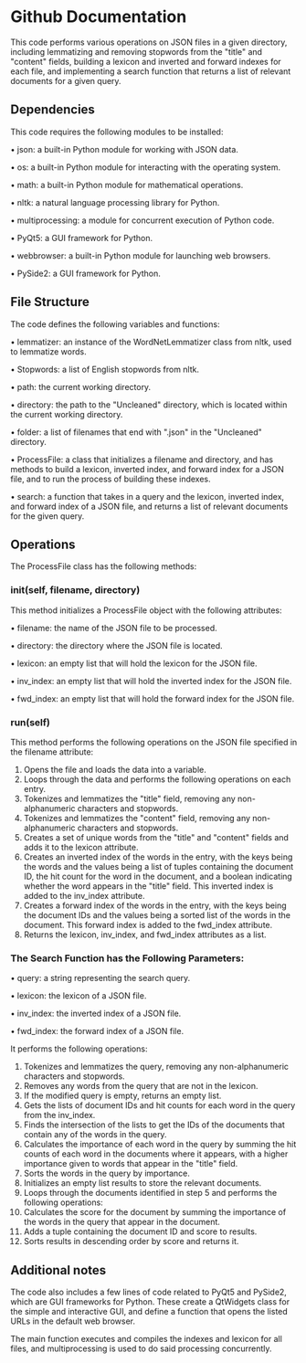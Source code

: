 # Github Documentation

This code performs various operations on JSON files in a given directory, including lemmatizing and removing stopwords from the "title" and "content" fields, building a lexicon and inverted and forward indexes for each file, and implementing a search function that returns a list of relevant documents for a given query. 

## Dependencies

This code requires the following modules to be installed:

•	json: a built-in Python module for working with JSON data.

•	os: a built-in Python module for interacting with the operating system.

•	math: a built-in Python module for mathematical operations.

•	nltk: a natural language processing library for Python.

•	multiprocessing: a module for concurrent execution of Python code.

•	PyQt5: a GUI framework for Python.

•	webbrowser: a built-in Python module for launching web browsers.

•	PySide2: a GUI framework for Python.

## File Structure

The code defines the following variables and functions:

•	lemmatizer: an instance of the WordNetLemmatizer class from nltk, used to lemmatize words.

•	Stopwords: a list of English stopwords from nltk.

•	path: the current working directory.

•	directory: the path to the "Uncleaned" directory, which is located within the current working directory.

•	folder: a list of filenames that end with ".json" in the "Uncleaned" directory.

•	ProcessFile: a class that initializes a filename and directory, and has methods to build a lexicon, inverted index, and forward index for a JSON file, and to run the process of building these indexes.

•	search: a function that takes in a query and the lexicon, inverted index, and forward index of a JSON file, and returns a list of relevant documents for the given query.

## Operations

The ProcessFile class has the following methods:

### __init__(self, filename, directory)

This method initializes a ProcessFile object with the following attributes:

•	filename: the name of the JSON file to be processed.

•	directory: the directory where the JSON file is located.

•	lexicon: an empty list that will hold the lexicon for the JSON file.

•	inv_index: an empty list that will hold the inverted index for the JSON file.

•	fwd_index: an empty list that will hold the forward index for the JSON file.

### run(self)

This method performs the following operations on the JSON file specified in the filename attribute:

1.	Opens the file and loads the data into a variable.
2.	Loops through the data and performs the following operations on each entry.
3.	Tokenizes and lemmatizes the "title" field, removing any non-alphanumeric characters and stopwords.
4.	Tokenizes and lemmatizes the "content" field, removing any non-alphanumeric characters and stopwords.
5.	Creates a set of unique words from the "title" and "content" fields and adds it to the lexicon attribute.
6.	Creates an inverted index of the words in the entry, with the keys being the words and the values being a list of tuples containing the document ID, the hit count for the word in the document, and a boolean indicating whether the word appears in the "title" field. This inverted index is added to the inv_index attribute.
7.	Creates a forward index of the words in the entry, with the keys being the document IDs and the values being a sorted list of the words in the document. This forward index is added to the fwd_index attribute.
8. Returns the lexicon, inv_index, and fwd_index attributes as a list.

### The Search Function has the Following Parameters:

•	query: a string representing the search query.

•	lexicon: the lexicon of a JSON file.

•	inv_index: the inverted index of a JSON file.

•	fwd_index: the forward index of a JSON file.

It performs the following operations:

1.	Tokenizes and lemmatizes the query, removing any non-alphanumeric characters and stopwords.
2.	Removes any words from the query that are not in the lexicon.
3.	If the modified query is empty, returns an empty list.
4.	Gets the lists of document IDs and hit counts for each word in the query from the inv_index.
5.	Finds the intersection of the lists to get the IDs of the documents that contain any of the words in the query.
6.	Calculates the importance of each word in the query by summing the hit counts of each word in the documents where it appears, with a higher importance given to words that appear in the "title" field.
7.	Sorts the words in the query by importance.
8.	Initializes an empty list results to store the relevant documents.
9.	Loops through the documents identified in step 5 and performs the following operations:
10.	Calculates the score for the document by summing the importance of the words in the query that appear in the document.
11.	Adds a tuple containing the document ID and score to results.
12.	Sorts results in descending order by score and returns it.

## Additional notes

The code also includes a few lines of code related to PyQt5 and PySide2, which are GUI frameworks for Python. These create a QtWidgets class for the simple and interactive GUI, and define a function that opens the listed URLs in the default web browser. 

The main function executes and compiles the indexes and lexicon for all files, and multiprocessing is used to do said processing concurrently.


